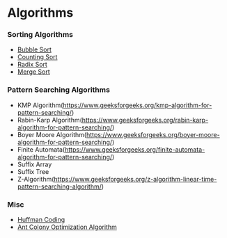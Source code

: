 # Algorithms

### Sorting Algorithms

* [Bubble Sort](./src/Algorithms/Sorting/BubbleSort)
* [Counting Sort](./src/Algorithms/Sorting/CountingSort)
* [Radix Sort](./src/Algorithms/Sorting/RadixSort)
* [Merge Sort](./src/Algorithms/Sorting/MergeSort)

### Pattern Searching Algorithms

* KMP Algorithm(https://www.geeksforgeeks.org/kmp-algorithm-for-pattern-searching/)
* Rabin-Karp Algorithm(https://www.geeksforgeeks.org/rabin-karp-algorithm-for-pattern-searching/)
* Boyer Moore Algorithm(https://www.geeksforgeeks.org/boyer-moore-algorithm-for-pattern-searching/)
* Finite Automata(https://www.geeksforgeeks.org/finite-automata-algorithm-for-pattern-searching/)
* Suffix Array
* Suffix Tree
* Z-Algorithm(https://www.geeksforgeeks.org/z-algorithm-linear-time-pattern-searching-algorithm/)

### Misc

* [Huffman Coding](https://www.geeksforgeeks.org/huffman-coding-greedy-algo-3/)
* [Ant Colony Optimization Algorithm](https://www.geeksforgeeks.org/introduction-to-ant-colony-optimization/)
